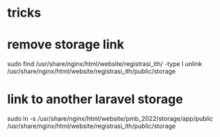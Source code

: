 # tricks

# remove storage link
sudo find /usr/share/nginx/html/website/registrasi_ith/ -type l
unlink /usr/share/nginx/html/website/registrasi_ith/public/storage

# link to another laravel storage
sudo ln -s /usr/share/nginx/html/website/pmb_2022/storage/app/public /usr/share/nginx/html/website/registrasi_ith/public/storage 
